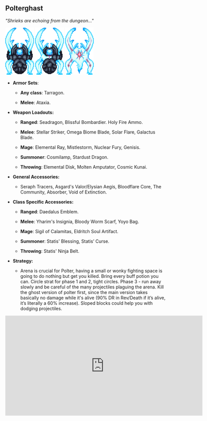 ## Polterghast

*"Shrieks are echoing from the dungeon…"*

![image alt text](../public/BMbpD6rCZ1qoniF20u7H2A_img_68.png)
![image alt text](../public/BMbpD6rCZ1qoniF20u7H2A_img_69.png)
![image alt text](../public/BMbpD6rCZ1qoniF20u7H2A_img_70.png)

* **Armor Sets**:

    * **Any class**: Tarragon.

    * **Melee**: Ataxia.

* **Weapon Loadouts:**

    * **Ranged**: Seadragon, Blissful Bombardier. Holy Fire Ammo.

    * **Melee**: Stellar Striker, Omega Biome Blade, Solar Flare, Galactus Blade.

    * **Mage**: Elemental Ray, Mistlestorm, Nuclear Fury, Genisis.

    * **Summoner**: Cosmilamp, Stardust Dragon.

    * **Throwing**: Elemental Disk, Molten Amputator, Cosmic Kunai.

* **General Accessories:**

    * Seraph Tracers, Asgard's Valor/Elysian Aegis, Bloodflare Core, The Community, Absorber, Void of Extinction.

* **Class Specific Accessories:**

    * **Ranged**: Daedalus Emblem.

    * **Melee**: Yharim's Insignia, Bloody Worm Scarf, Yoyo Bag.

    * **Mage**: Sigil of Calamitas, Eldritch Soul Artifact.

    * **Summoner**: Statis' Blessing, Statis’ Curse.

    * **Throwing**: Statis' Ninja Belt.

* **Strategy:**

    * Arena is crucial for Polter, having a small or wonky fighting space is going to do nothing but get you killed. Bring every buff potion you can. Circle strat for phase 1 and 2, tight circles. Phase 3 - run away slowly and be careful of the many projectiles plaguing the arena. Kill the ghost version of polter first, since the main version takes basically no damage while it's alive (90% DR in Rev/Death if it’s alive, it’s literally a 60% increase). Sloped blocks could help you with dodging projectiles.

<div align="center"><iframe width="620" height="315" src="https://www.youtube.com/embed/ltvOkjs-LG0" frameborder="0" allowfullscreen></iframe></div>
